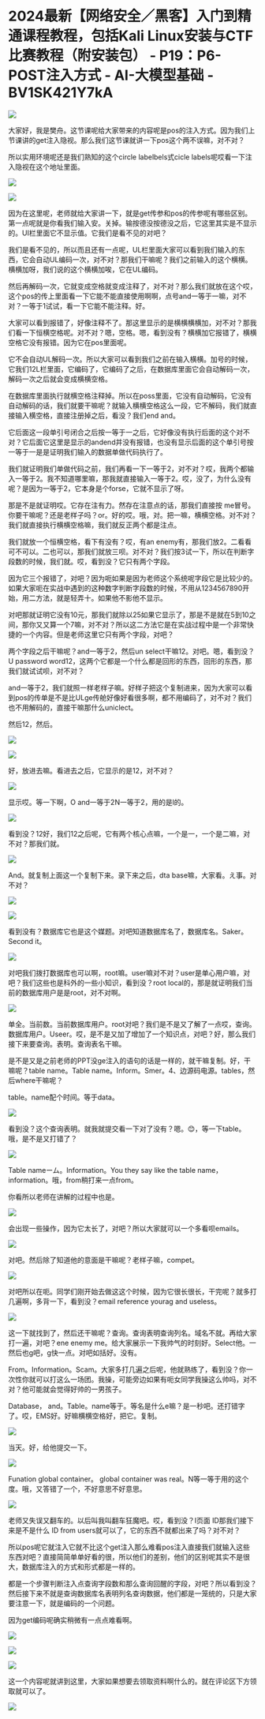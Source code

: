 # 2024最新【网络安全／黑客】入门到精通课程教程，包括Kali Linux安装与CTF比赛教程（附安装包） - P19：P6-POST注入方式 - AI-大模型基础 - BV1SK421Y7kA

![](img/9f1e78c3cb0ea11645aac01c41b800e5_0.png)

大家好，我是樊舟。这节课呢给大家带来的内容呢是pos的注入方式。因为我们上节课讲的get注入隐视。那么我们这节课就讲一下pos这个两不误嘛，对不对？

所以实用环境呢还是我们熟知的这个circle labelbels式cicle labels呢哎看一下注入隐视在这个地址里面。



![](img/9f1e78c3cb0ea11645aac01c41b800e5_2.png)

![](img/9f1e78c3cb0ea11645aac01c41b800e5_3.png)

因为在这里呢，老师就给大家讲一下，就是get传参和pos的传参呢有哪些区别。第一点呢就是你看我们输入安。关掉。输按德没按德没之后，它这里其实是不显示的。UI栏里面它不显示值。它我们是看不见的对吧？

我们是看不见的，所以而且还有一点呢，UL栏里面大家可以看到我们输入的东西，它会自动UL编码一次，对不对？那我们干嘛呢？我们之前输入的这个横横。横横加呀，我们说的这个横横加唉，它在UL编码。

然后再解码一次，它就变成空格就变成注释了，对不对？那么我们就放在这个哎，这个pos的传上里面看一下它能不能直接使用啊啊，点号and一等于一嘛，对不对？一等于1试试，看一下它能不能注释。好。

大家可以看到报错了，好像注释不了。那这里显示的是横横横横加，对不对？那我们看一下恒横空格呢。对不对？嗯，空格。嗯，看到没有？横横加它报错了，横横空格它没有报错。因为它在pos里面呢。

它不会自动UL解码一次。所以大家可以看到我们之前在输入横横。加号的时候，它我们12L栏里面，它编码了，它编码了之后，在数据库里面它会自动解码一次，解码一次之后就会变成横横空格。

在数据库里面执行就横空格注释掉。所以在poss里面，它没有自动解码，它没有自动解码的话，我们就要干嘛呢？就输入横横空格这么一段，它不解码，我们就直接输入横空格，直接注册掉之后，看没？我们end and。

它后面这一段单引号闭合之后按一等于一之后，它好像没有执行后面的这个对不对？它后面它这里是显示的andend并没有报错，也没有显示后面的这个单引号按一等于一是是证明我们输入的数据单做代码执行了。

我们就证明我们单做代码之前，我们再看一下一等于2，对不对？哎，我两个都输入一等于2。我不知道哪里嘛，那我就直接输入一等于2。哎，没了，为什么没有呢？是因为一等于2，它本身是个forse，它就不显示了呀。

那是不是就证明哎。它存在注有力。然存在注意点的话，那我们直接按 me冒号。你要干嘛呢？还是老样子吗？or。好的哎。哦，对。把一嘛，横横空格。对不对？我们就直接执行横横空格嘛，我们就反正两个都是注点。

我们就放一个恒横空格，看下有没有？哎，有an enemy有，那我们放2。二看看可不可以。二也可以，那我们就放三呗。对不对？我们按3试一下，所以在判断字段数的时候，我们就。哎，看到没？它只有两个字段。

因为它三个报错了，对吧？因为呃如果是因为老师这个系统呢字段它是比较少的。如果大家呃在实战中遇到的这种数字判断字段数的时候，不用从1234567890开始，用二方法，就是轻弄十。如果他不影他不显示。

对吧那就证明它没有10元，那我们就除以25如果它显示了，那是不是就在5到10之间，那你又又算一个7嘛，对不对？所以这二方法它是在实战过程中是一个非常快捷的一个内容。但是老师这里它只有两个字段，对吧？

两个字段之后干嘛呢？and一等于2，然后un select干嘛12。对吧。嗯，看到没？U password word12，这两个它都是一个什么都是回形的东西，回形的东西，那我们就试试呗，对不对？

and一等于2，我们就照一样老样子嘛。好样子把这个复制进来，因为大家可以看到pos的传单是不是比ULge传舱好像好看很多啊，都不用编码了，对不对？我们也不用解码的，直接干嘛那什么uniclect。

然后12，然后。

![](img/9f1e78c3cb0ea11645aac01c41b800e5_5.png)

![](img/9f1e78c3cb0ea11645aac01c41b800e5_6.png)

好，放进去嘛。看进去之后，它显示的是12，对不对？

![](img/9f1e78c3cb0ea11645aac01c41b800e5_8.png)

显示哎。等一下啊，O and一等于2N一等于2，用的是l的。

![](img/9f1e78c3cb0ea11645aac01c41b800e5_10.png)

看到没？12好，我们12之后呢，它有两个核心点嘛，一个是一，一个是二嘛，对不对？那我们就。

![](img/9f1e78c3cb0ea11645aac01c41b800e5_12.png)

And。就复制上面这一个复制下来。录下来之后，dta base嘛，大家看。え事。对不对？

![](img/9f1e78c3cb0ea11645aac01c41b800e5_14.png)

![](img/9f1e78c3cb0ea11645aac01c41b800e5_15.png)

看到没有？数据库它也是这个媒题。对吧知道数据库名了，数据库名。Saker。Second it。

![](img/9f1e78c3cb0ea11645aac01c41b800e5_17.png)

对吧我们拨打数据库也可以啊，root嘛。user嘛对不对？user是单心用户嘛，对吧？我们这些也是科外的一些小知识，看到没？root local的，那是就证明我们当前的数据库用户是是root，对不对啊。



![](img/9f1e78c3cb0ea11645aac01c41b800e5_19.png)

单全。当前数。当前数据库用户。root对吧？我们是不是又了解了一点哎，查询。数据库用户。Useer。哎，是不是又加了增加了一个知识点，对吧？好，那么我们接下来要查询。表明。查询表名干嘛。

是不是又是之前老师的PPT没ge注入的语句的话是一样的，就干嘛复制。好，干嘛呢？table name。Table name。Inform。Smer。4、边源码电源。tables，然后where干嘛呢？

table。name配个时间。等于data。

![](img/9f1e78c3cb0ea11645aac01c41b800e5_21.png)

看到没？这个查询表明。就我就提交看一下对了没有？嗯。😊，等一下table。哦，是不是又打错了？

![](img/9f1e78c3cb0ea11645aac01c41b800e5_23.png)

Table nameーム。Information。You they say like the table name， information。哦，from稍打来一点from。

你看所以老师在讲解的过程中也是。

![](img/9f1e78c3cb0ea11645aac01c41b800e5_25.png)

会出现一些操作，因为它太长了，对吧？所以大家就可以一个多看呗emails。

![](img/9f1e78c3cb0ea11645aac01c41b800e5_27.png)

对吧。然后除了知道他的意面是干嘛呢？老样子嘛，compet。

![](img/9f1e78c3cb0ea11645aac01c41b800e5_29.png)

对吧所以在呃。同学们刚开始去做这这个时候，因为它很长很长，干完呢？就多打几遍啊，多背一下，看到没？email reference yourag and useless。



![](img/9f1e78c3cb0ea11645aac01c41b800e5_31.png)

这一下就找到了，然后还干嘛呢？查询。查询表明查询列名。域名不就。再给大家打一遍，对吧？ene enemy me。给大家展示一下我帅气的时刻好。Select他。一然后也g吧，g快一点。对吧如括好。没有。

From。Information。Scam。大家多打几遍之后呢，他就熟练了，看到没？你一次性你就可以打这么一场团。我操，可能旁边如果有呃女同学我操这么帅吗，对不对？他可能就会觉得好帅的一男孩子。

Database， and。Table。name等于。等名是什么e嘛？是一秒吧。还打错字了。哎，EMS好。好嘛横横空格好，把它。复制。



![](img/9f1e78c3cb0ea11645aac01c41b800e5_33.png)

当天。好，给他提交一下。

![](img/9f1e78c3cb0ea11645aac01c41b800e5_35.png)

Funation global container。 global container was real。N等一等于用的这个度。哦，又答错了一个，不好意思不好意思。



![](img/9f1e78c3cb0ea11645aac01c41b800e5_37.png)

老师又失误又翻车的。以后叫我叫翻车狂魔吧。哎，看到没？I页面 ID那我们接下来是不是什么 ID from users就可以了，它的东西不就都出来了吗？对不对？

所以pos呢它就注入它就不比这个get注入那么难看pos注入直接我们就输入这些东西对吧？直接简简单单好看的很，所以他们的差别，他们的区别呢其实不是很大，数据库注入的方式和形式都是一样的。

都是一个步骤判断注入点查询字段数和那么查询回醒的字段，对吧？所以看到没？然后接下来不就是查询数据库名表明列名查询数据，他们都是一笼统的，只是大家要注意一下，就是编码的一个问题。

因为get编码呢确实稍微有一点点难看啊。

![](img/9f1e78c3cb0ea11645aac01c41b800e5_39.png)

![](img/9f1e78c3cb0ea11645aac01c41b800e5_40.png)

![](img/9f1e78c3cb0ea11645aac01c41b800e5_41.png)

这一个内容呢就讲到这里，大家如果想要去领取资料啊什么的。就在评论区下方领取就可以了。

![](img/9f1e78c3cb0ea11645aac01c41b800e5_43.png)